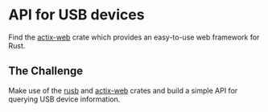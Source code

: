# API for USB devices

Find the [actix-web](https://docs.rs/actix-web/3.3.3/actix_web/) crate which provides an easy-to-use web framework for
Rust.

## The Challenge

Make use of the [rusb](https://docs.rs/rusb/0.9.0/rusb/) and [actix-web](https://docs.rs/actix-web/3.3.3/actix_web/)
crates and build a simple API for querying USB device information.
